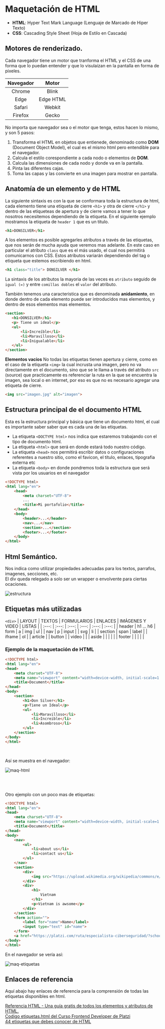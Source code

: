 # Maquetación de HTML

- **HTML**: Hyper Text Mark Language (Lenguaje de Marcado de Hiper Texto)
- **CSS**: Cascading Style Sheet (Hoja de Estilo en Cascada)

## Motores de renderizado.

Cada navegador tiene un motor que tranforma el HTML y el CSS de una forma que lo puedan entender y que lo visulaizan en la pantalla en forma de pixeles.

| Navegador | Motor |
| :---: | :---: |
| Chrome | Blink |
| Edge | Edge HTML |
| Safari | Webkit |
| Firefox | Gecko |

No importa que navegador sea o el motor que tenga, estos hacen lo mismo, y son 5 pasos:

1. Transforma el HTML en objetos que entienede, denominado como **DOM** (Document Object Model), el cual es el mismo html pero entendible para el navegador. 
2. Calcula el estilo corespondiente a cada nodo o elementos de **DOM**.
3. Calcula las dimensiones de cada nodo y donde va en la pantalla.
4. Pinta las diferentes cajas.
5. Toma las capas y las convierte en una imagen para mostrar en pantalla.

## Anatomía de un elemento y de HTML

La siguiente sintaxis es con la que se conformara toda la estructura de html, cada elemento tiene una etiqueta de cierre `<h1>` y otra de cierre `</h1>` y dentro de las etiqueteas de apertura y de cierre vamos a tener lo que nosotros necesitemos dependiendo de la etiqueta. En el siguiente ejemplo mostramos la etiqueta de `header 1` que es un titulo.

```html
<h1>DONSILVER</h1>
```

 A los elementos es posible agregarles atributos a través de las etiquetas, que nos serán de mucha ayuda que veremos mas adelante. En este caso en particular el atributo `class` que es el más usado, el cual nos permitirá comunicarnos con CSS. Estos atributos variarán dependiendo del tag o etiqueta que estemos escribiendo en html.

 ```html
 <h1 class="title"> DONSILVER </h1>
 ```

 La sintaxis de los atributos la mayoria de las veces es `atributo` seguido de `igual (=)` y entre `comillas dobles` el `valor` del atributo.

 También tenemos una caracteristica que es denominada **anidamiento**, en donde dentro de cada elemento puede ser introducidos mas elementos, y dentro de esos elementos mas elementos.

 ```html
 <section>
    <h1>DONSILVER</h1>
    <p> Tiene un ideal</p>
    <ul>
        <li>Increíble</li>
        <li>Maravilloso</li>
        <li>Inigualable</li>
    </ul>
</section>
```

**Elementos vacíos**
No todas las etiquetas tienen apertura y cierre, como en el caso de la etiqueta `<img>` la cual incrusta una imagen, pero no va directamente en el documento, sino que se le llama a través del atributo `src` (source) que practicamente es referenciar la ruta en la que se encuentra la imagen, sea local o en internet, por eso es que no es necesario agregar una etiqueta de cierre.

```html
<img src="imagen.jpg" alt="imagen">
```

## Estructura principal de el documento HTML

Esta es la estructura principal y básica que tiene un documento html, el cual es importante saber saber que es cada una de las etiquetas.

- La etiqueta `<DOCTYPE html>` nos indica que estaremos trabajando con el tipo de documento html.
- La etiqueta `<html>` que será en donde estará todo nuestro código.
- La etiqueta `<head>` nos permitirá escribir datos o configuraciones referentes a nuestro sitio, como el favicon, el título, enlaces, tipografia externa etc
- La etiqueta `<body>` en donde pondremos toda la estructura que será vista por los usuarios en el navegador

```html
<!DOCTYPE html>
<html lang="en">
    <head>
        <meta charset="UTF-8">
        ...
        <title>Mi portafolio</title>
    </head>
    <body>
        <header>...</header>
        <nav>...</nav>
        <section>...</section>
        <footer>...</footer>
    </body>
</html>
```

## Html Semántico.

Nos indica como utilizar propiedades adecuadas para los textos, parrafos, imagenes, secciones, etc.  
El div queda relegado a solo ser un wrapper o envolvente para ciertas ocaciones.

![estructura](.imagenes/estructura.png)

## Etiquetas más utilizadas

`<div>`
| LAYOUT | TEXTOS | FORMULARIOS | ENLACES | IMÁGENES Y VIDEO | LISTAS |
| :---: | :---: | :---: | :---: | :---: | :---: |
| header | h1 ... h6 | form | a | img | ul |
| nav | p | input |  | svg | li |
| section | span | label |  | iframe | ol |
| article |   | button |  | video | |
| aside |  |  |  | |
| footer |  |  |  | |

### Ejemplo de la maquetación de HTML

```html
<!DOCTYPE html>
<html lang="en">
<head>
    <meta charset="UTF-8">
    <meta name="viewport" content="width=device-width, initial-scale=1.0">
    <title>Document</title>
</head>
<body>
    <section>
        <h1>Don Silver</h1>
        <p>Tiene un Ideal</p>
        <ul>
            <li>Maravilloso</li>
            <li>Increible</li>
            <li>Asombroso</li>
        </ul>
    </section>
</body>
</html>
```

<br>

Así se muestra en el navegador:

![maq-html](.imagenes/maq-html.png)

<br>
<br>

Otro ejemplo con un poco mas de etiquetas:

```html
<!DOCTYPE html>
<html lang="en">
<head>
    <meta charset="UTF-8">
    <meta name="viewport" content="width=device-width, initial-scale=1.0">
    <title>Document</title>
</head>
<body>
    <nav>
        <ul>
            <li>about us</li>
            <li>contact us</li>
        </ul>
    </nav>
    <section>
        <div>
            <img src="https://upload.wikimedia.org/wikipedia/commons/e/ee/Old_women_in_Vietnam.jpg" alt="vietnamese Woman">
        </div>
        <div>
            <h1>
                Vietnam
            </h1>
            <p>Vietnam is awsome</p>
        </div>
    </section>
    <form action="">
        <label for="name">Name</label>
        <input type="text" id="name">
    </form>
    <a href="https://platzi.com/ruta/especialista-ciberseguridad/?school=_escuela_ciberseguridad_">Ciberseguridad</a>
</body>
</html>
```

En el navegador se vería así:

![maq-etiquetas](.imagenes/maq-etiquetas.png)

## Enlaces de referencia

Aquí abajo hay enlaces de referencia para la comprensión de todas las etiquetas disponibles en html.

[Referencia HTML - Una guía gratis de todos los elementos y atributos de HTML.](https://htmlreference.io/)  
[Codigo etiquetas.html del Curso Frontend Developer de Platzi](https://github.com/platzi/curso-frontend-developer/blob/5108689bdb6599cc92bd9595db28784f9be48704/curso-1/etiquetas.html)  
[44 etiquetas que debes conocer de HTML](https://platzi.com/blog/etiquetas-html-debes-conocer/)